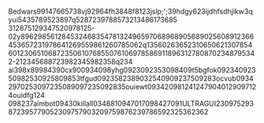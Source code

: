 Bedwars99147665738vj92964fh3848f8123jslp;';39hdgy623ijdhfsdhjikw3qyui5435789523897q5287239788573213486173685 312875129347520978125-02y89629856128453246835478132496597068968905689025608912366453657231978641269559861260785062q1356026365231065062130785460123065106872350610768550761069785869118963127808702348795342-212345688723982345982358q234
ai398x89984390cx900934098yhg0923092353098409t5bgfok09234092350982530925809853tfgud0923582389032540909237509283ocvub09342970253097235089097235092835ouiewt0934209812412479040129097124ouidfg124
098237aimbot09430killall0348810947017098427091ULTRAGUI230975293872395779052309757903209759876239786592325362362
